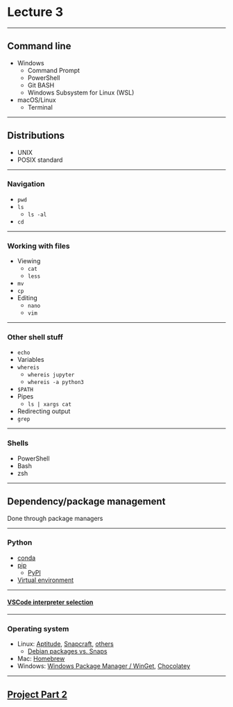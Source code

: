 # Lecture 3

---

## Command line

- Windows
  - Command Prompt
  - PowerShell
  - Git BASH
  - Windows Subsystem for Linux (WSL)
- macOS/Linux
  - Terminal

---

## Distributions

- UNIX
- POSIX standard

---

### Navigation

- `pwd`
- `ls`
  - `ls -al`
- `cd`

---

### Working with files

- Viewing
  - `cat`
  - `less`
- `mv`
- `cp`
- Editing
  - `nano`
  - `vim`

---

### Other shell stuff

- `echo`
- Variables
- `whereis`
  - `whereis jupyter`
  - `whereis -a python3`
- `$PATH`
- Pipes
  - `ls | xargs cat`
- Redirecting output
- `grep`

---

### Shells

- PowerShell
- Bash
- zsh

---

## Dependency/package management

Done through package managers

---

### Python

- [conda](https://docs.conda.io/projects/conda/en/stable/user-guide/getting-started.html)
- [pip](https://packaging.python.org/en/latest/tutorials/installing-packages/)
  - [PyPI](https://pypi.org/)
- [Virtual environment](https://docs.python.org/3/library/venv.html)

---

#### [VSCode interpreter selection](https://code.visualstudio.com/docs/python/environments#_working-with-python-interpreters)

---

### Operating system

- Linux: [Aptitude](https://documentation.ubuntu.com/server/how-to/software/package-management/), [Snapcraft](https://snapcraft.io/docs), [others](https://www.linode.com/docs/guides/linux-package-management-overview/)
  - [Debian packages vs. Snaps](https://www.reddit.com/r/Ubuntu/comments/a364ii/proscons_of_snap_vs_apt/)
- Mac: [Homebrew](https://brew.sh/)
- Windows: [Windows Package Manager / WinGet](https://learn.microsoft.com/en-us/windows/package-manager/), [Chocolatey](https://chocolatey.org/)

---

## [Project Part 2](../docs/project.md#part-2)
